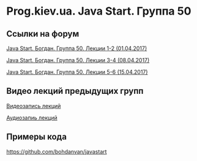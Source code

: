 Prog.kiev.ua. Java Start. Группа 50
===

## Cсылки на форум

[Java Start. Богдан. Группа 50. Лекции 1-2 (01.04.2017)](https://prog.kiev.ua/forum/index.php/topic,2859.0.html)

[Java Start. Богдан. Группа 50. Лекции 3-4 (08.04.2017)](https://prog.kiev.ua/forum/index.php/topic,2869.0.html)

[Java Start. Богдан. Группа 50. Лекции 5-6 (15.04.2017)](https://prog.kiev.ua/forum/index.php/topic,2876.0.html)

## Видео лекций предыдущих групп

[Видеозапись лекций](https://mega.nz/#F!SRclnQQT)

[Аудиозапиь лекций](https://mega.nz/#F!GY8UjTBS)

## Примеры кода

https://github.com/bohdanvan/javastart
